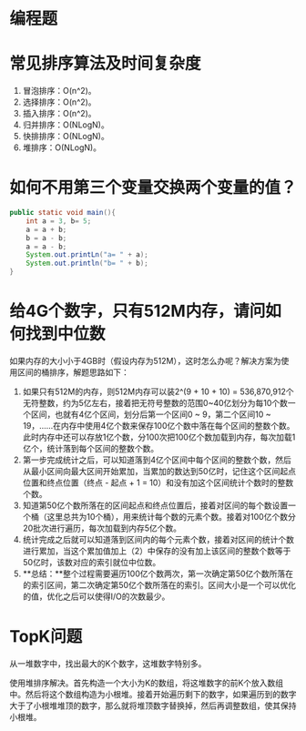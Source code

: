 # 编程题

# 常见排序算法及时间复杂度
1. 冒泡排序：O(n^2)。
2. 选择排序：O(n^2)。
3. 插入排序：O(n^2)。
4. 归并排序：O(NLogN)。
5. 快排排序：O(NLogN)。
6. 堆排序：O(NLogN)。

# 如何不用第三个变量交换两个变量的值？
```java
public static void main(){
	int a = 3, b= 5;
	a = a + b;
	b = a - b;
	a = a - b;
	System.out.printLn("a= " + a);
	System.out.println("b= " + b);
}
```

# 给4G个数字，只有512M内存，请问如何找到中位数
如果内存的大小小于4GB时（假设内存为512M），这时怎么办呢？解决方案为使用区间的桶排序，解题思路如下：
1. 如果只有512M的内存，则512M内存可以装2^(9 + 10 + 10) = 536,870,912个无符整数，约为5亿左右，接着把无符号整数的范围0~40亿划分为每10个数一个区间，也就有4亿个区间，划分后第一个区间0 ~ 9，第二个区间10 ~ 19，......在内存中使用4亿个数来保存100亿个数中落在每个区间的整数个数。此时内存中还可以存放1亿个数，分100次把100亿个数加载到内存，每次加载1亿个，统计落到每个区间的整数个数。
2. 第一步完成统计之后，可以知道落到4亿个区间中每个区间的整数个数，然后从最小区间向最大区间开始累加，当累加的数达到50亿时，记住这个区间起点位置和终点位置（终点 - 起点 + 1 = 10）和没有加这个区间统计个数时的整数个数。
3. 知道第50亿个数所落在的区间起点和终点位置后，接着对区间的每个数设置一个桶（这里总共为10个桶），用来统计每个数的元素个数。接着对100亿个数分20批次进行遍历，每次加载到内存5亿个数。
4. 统计完成之后就可以知道落到区间内的每个元素个数，接着对区间的统计个数进行累加，当这个累加值加上（2）中保存的没有加上该区间的整数个数等于50亿时，该数对应的索引就位中位数。
5. **总结：**整个过程需要遍历100亿个数两次，第一次确定第50亿个数所落在的索引区间，第二次确定第50亿个数所落在的索引。区间大小是一个可以优化的值，优化之后可以使得I/O的次数最少。

# TopK问题
从一堆数字中，找出最大的K个数字，这堆数字特别多。

使用堆排序解决。首先构造一个大小为K的数组，将这堆数字的前K个放入数组中。然后将这个数组构造为小根堆。接着开始遍历剩下的数字，如果遍历到的数字大于了小根堆堆顶的数字，那么就将堆顶数字替换掉，然后再调整数组，使其保持小根堆。